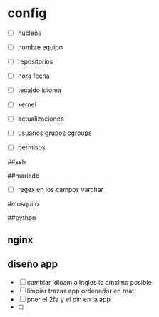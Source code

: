 
# config

- [ ] nucleos
- [ ] nombre equipo
- [ ] repositorios
- [ ] hora fecha
- [ ] tecaldo idioma
- [ ] kernel
- [ ] actualizaciones
- [ ] usuarios grupos cgroups
- [ ] permisos


##ssh

##mariadb

- [  ] regex en los campos varchar

#mosquito

##python

## nginx


## diseño app

- [ ] cambiar idioam a ingles lo amximo posible
- [ ] limpiar trazas app ordenador en reat
- [ ] pner el 2fa y el pin en la app
- [ ] 
